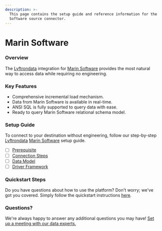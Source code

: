 ```yaml
---
description: >-
  This page contains the setup guide and reference information for the Marin
  Software source connector.
---
```


# Marin Software

### Overview

The [Lyftrondata](https://www.lyftrondata.com/) integration for [Marin Software](None/) provides the most natural way to access data while requiring no engineering.

### Key Features

* Comprehensive incremental load mechanism.
* Data from Marin Software is available in real-time.
* ANSI SQL is fully supported to query data with ease.
* Ready to query Marin Software relational schema model.

### Setup Guide

To connect to your destination without engineering, follow our step-by-step [Lyftrondata](https://www.lyftrondata.com/) [Marin Software](None/) setup guide.

* [ ] [Prerequisite](prerequisite.md)
* [ ] [Connection Steps](connection-steps.md)
* [ ] [Data Model](data-model/erd.md)
* [ ] [Driver Framework](driver-framework/)

### Quickstart Steps

Do you have questions about how to use the platform? Don't worry; we've got you covered. Simply follow the quickstart instructions [here](../../).

### Questions? <a href="#questions" id="questions"></a>

We're always happy to answer any additional questions you may have! [Set up a meeting with our data experts.](https://www.lyftrondata.com/book-a-meeting/)
